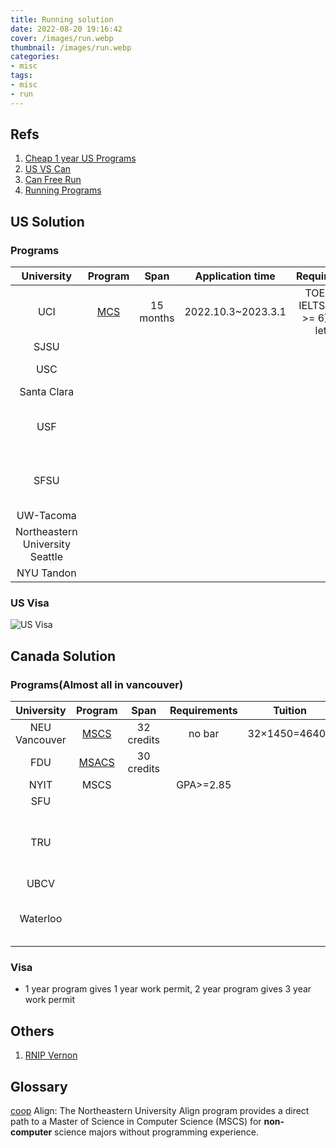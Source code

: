 ```yaml
---
title: Running solution
date: 2022-08-20 19:16:42
cover: /images/run.webp
thumbnail: /images/run.webp
categories:
- misc
tags:
- misc
- run
---
```


## Refs
1. [Cheap 1 year US Programs](https://www.zhihu.com/question/458785644/answer/2520742878)
2. [US VS Can](https://zhuanlan.zhihu.com/p/85539672)
3. [Can Free Run](https://www.zhihu.com/question/31343947/answer/965343177)
4. [Running Programs](https://zhuanlan.zhihu.com/p/550042677)

## US Solution
### Programs
|University|Program|Span|Application time|Requirements|Tuition|Features|
|:-----:|:-----:|:-----:|:-----:|:-----:|:-----:|:-----:|
|UCI|[MCS](https://mcs.ics.uci.edu/)|15 months|2022.10.3~2023.3.1|TOEFL 80, IELTS 7(each >= 6), 3 rec letters|around 50k||
|SJSU||||||Bay area|
|USC||||||Los Angelos|
|Santa Clara||||||Bay area|
|USF||||||San Francisco, Close to F, G|
|SFSU||||||San Francisco, Close to F, G|
|UW-Tacoma||||||Seattle|
|Northeastern University Seattle||||||Seattle|
|NYU Tandon||||||NY|

### US Visa
![US Visa](/images/usvisa.jpg)


## Canada Solution
### Programs(Almost all in vancouver)
|University|Program|Span|Requirements|Tuition|Others|
|:-----:|:-----:|:-----:|:-----:|:-----:|:-----:|
|NEU Vancouver|[MSCS][1]|32 credits|no bar|32×1450=46400|[Intro][3]|
|FDU|[MSACS][2]|30 credits|||[Intro][4]|
|NYIT|MSCS||GPA>=2.85||[Intro][5]|
|SFU|||||[Intro][6]|
|TRU|||||[Intro][7], Only provides MS in Data Science|
|UBCV|||||[Intro][8]|
|Waterloo|||||Not in Vancouver and hard to apply|

[1]:https://app.applyyourself.com/AYApplicantMain/fl_AYApplicantMain.asp?AYID=0BCA2C8-997F-42F4-8E4C-D758D059894
[2]:https://fdu.elluciancrmrecruit.com/ApplyVancouver/
[3]:https://vancouver.northeastern.edu/academic_program/master-of-science-in-computer-science/
[4]:https://www.fdu.edu/program/ms-computer-science/
[5]:https://www.nyit.edu/engineering/computer_science_ms_admissions
[6]:https://www.sfu.ca/computing/current-students/graduate-students/academic-programs/professional-master-of-science-in-computer-science.html
[7]:https://www.tru.ca/science/masters-degrees.html
[8]:https://www.cs.ubc.ca/students/grad/prospective-grads/grad-programs/full-time-masters-programs

### Visa
- 1 year program gives 1 year work permit, 2 year program gives 3 year work permit

## Others
1. [RNIP Vernon](https://zhuanlan.zhihu.com/p/361744516)


## Glossary
[coop](https://www.zhihu.com/question/392927430/answer/2394974786)
Align: The Northeastern University Align program provides a direct path to a Master of Science in Computer Science (MSCS) for **non-computer** science majors without programming experience.